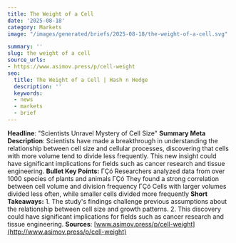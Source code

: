 ```yaml
---
title: The Weight of a Cell
date: '2025-08-18'
category: Markets
image: "/images/generated/briefs/2025-08-18/the-weight-of-a-cell.svg"

summary: ''
slug: the weight of a cell
source_urls:
- https://www.asimov.press/p/cell-weight
seo:
  title: The Weight of a Cell | Hash n Hedge
  description: ''
  keywords:
  - news
  - markets
  - brief
---
```


**Headline**: "Scientists Unravel Mystery of Cell Size"  **Summary Meta Description**: Scientists have made a breakthrough in understanding the relationship between cell size and cellular processes, discovering that cells with more volume tend to divide less frequently. This new insight could have significant implications for fields such as cancer research and tissue engineering.  **Bullet Key Points:**  ΓÇó Researchers analyzed data from over 1000 species of plants and animals ΓÇó They found a strong correlation between cell volume and division frequency ΓÇó Cells with larger volumes divided less often, while smaller cells divided more frequently  **Short Takeaways:**  1. The study's findings challenge previous assumptions about the relationship between cell size and growth patterns. 2. This discovery could have significant implications for fields such as cancer research and tissue engineering.  **Sources**: [www.asimov.press/p/cell-weight](http://www.asimov.press/p/cell-weight) 
